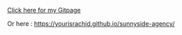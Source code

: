 

[Click here for my Gitpage](https://yourisrachid.github.io/sunnyside-agency/)

Or here : https://yourisrachid.github.io/sunnyside-agency/

